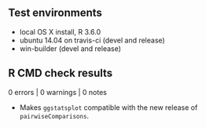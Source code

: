 ## Test environments
* local OS X install, R 3.6.0
* ubuntu 14.04 on travis-ci (devel and release)
* win-builder (devel and release)

## R CMD check results

0 errors | 0 warnings | 0 notes

  - Makes `ggstatsplot` compatible with the new release of `pairwiseComparisons`.
